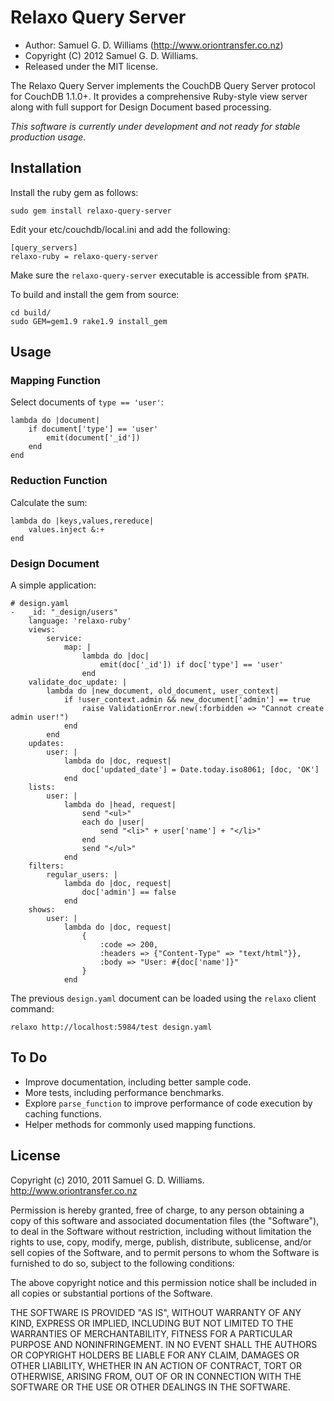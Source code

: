 Relaxo Query Server
===================

* Author: Samuel G. D. Williams (<http://www.oriontransfer.co.nz>)
* Copyright (C) 2012 Samuel G. D. Williams.
* Released under the MIT license.

The Relaxo Query Server implements the CouchDB Query Server protocol for CouchDB 1.1.0+. It provides a comprehensive Ruby-style view server along with full support for Design Document based processing.

*This software is currently under development and not ready for stable production usage.*

Installation
------------

Install the ruby gem as follows:

	sudo gem install relaxo-query-server

Edit your etc/couchdb/local.ini and add the following:

	[query_servers]
	relaxo-ruby = relaxo-query-server

Make sure the `relaxo-query-server` executable is accessible from `$PATH`.

To build and install the gem from source:

	cd build/
	sudo GEM=gem1.9 rake1.9 install_gem

Usage
-----

### Mapping Function ###

Select documents of `type == 'user'`:

	lambda do |document|
		if document['type'] == 'user'
			emit(document['_id'])
		end
	end

### Reduction Function ###

Calculate the sum:

	lambda do |keys,values,rereduce|
		values.inject &:+
	end

### Design Document ###

A simple application:

	# design.yaml
	-   _id: "_design/users"
	    language: 'relaxo-ruby'
	    views:
	        service:
	            map: |
	                lambda do |doc|
	                    emit(doc['_id']) if doc['type'] == 'user'
	                end
	    validate_doc_update: |
	        lambda do |new_document, old_document, user_context|
	            if !user_context.admin && new_document['admin'] == true
	                raise ValidationError.new(:forbidden => "Cannot create admin user!")
	            end
	        end
	    updates:
	        user: |
	            lambda do |doc, request|
	                doc['updated_date'] = Date.today.iso8061; [doc, 'OK']
	            end
	    lists:
	        user: |
	            lambda do |head, request|
	                send "<ul>"
	                each do |user|
	                    send "<li>" + user['name'] + "</li>"
	                end
	                send "</ul>"
	            end
	    filters:
	        regular_users: |
	            lambda do |doc, request|
	                doc['admin'] == false
	            end
	    shows:
	        user: |
	            lambda do |doc, request|
	                {
	                    :code => 200,
	                    :headers => {"Content-Type" => "text/html"}},
	                    :body => "User: #{doc['name']}"
	                }
	            end

The previous `design.yaml` document can be loaded using the `relaxo` client command:

	relaxo http://localhost:5984/test design.yaml

To Do
-----

- Improve documentation, including better sample code.
- More tests, including performance benchmarks.
- Explore `parse_function` to improve performance of code execution by caching functions.
- Helper methods for commonly used mapping functions.

License
-------

Copyright (c) 2010, 2011 Samuel G. D. Williams. <http://www.oriontransfer.co.nz>

Permission is hereby granted, free of charge, to any person obtaining a copy
of this software and associated documentation files (the "Software"), to deal
in the Software without restriction, including without limitation the rights
to use, copy, modify, merge, publish, distribute, sublicense, and/or sell
copies of the Software, and to permit persons to whom the Software is
furnished to do so, subject to the following conditions:

The above copyright notice and this permission notice shall be included in
all copies or substantial portions of the Software.

THE SOFTWARE IS PROVIDED "AS IS", WITHOUT WARRANTY OF ANY KIND, EXPRESS OR
IMPLIED, INCLUDING BUT NOT LIMITED TO THE WARRANTIES OF MERCHANTABILITY,
FITNESS FOR A PARTICULAR PURPOSE AND NONINFRINGEMENT. IN NO EVENT SHALL THE
AUTHORS OR COPYRIGHT HOLDERS BE LIABLE FOR ANY CLAIM, DAMAGES OR OTHER
LIABILITY, WHETHER IN AN ACTION OF CONTRACT, TORT OR OTHERWISE, ARISING FROM,
OUT OF OR IN CONNECTION WITH THE SOFTWARE OR THE USE OR OTHER DEALINGS IN
THE SOFTWARE.

